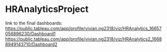 # HRAnalyticsProject
link to the final dashboards: 
https://public.tableau.com/app/profile/vivian.ng2318/viz/HRAnalytics_16657056896230/Dashboard1
https://public.tableau.com/app/profile/vivian.ng2318/viz/HRAnalytics2_16688949143710/Dashboard2
